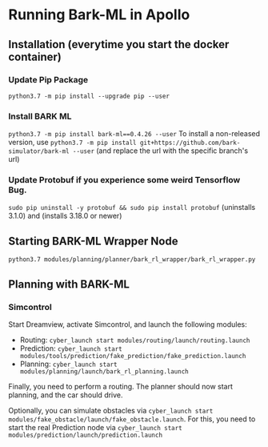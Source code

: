 # Running Bark-ML in Apollo

## Installation (everytime you start the docker container)
### Update Pip Package
`python3.7 -m pip install --upgrade pip --user`
### Install BARK ML
`python3.7 -m pip install bark-ml==0.4.26 --user`
To install a non-released version, use `python3.7 -m pip install git+https://github.com/bark-simulator/bark-ml --user` (and replace the url with the specific branch's url)
### Update Protobuf if you experience some weird Tensorflow Bug.
`sudo pip uninstall -y protobuf && sudo pip install protobuf` (uninstalls 3.1.0) and (installs 3.18.0 or newer)

## Starting BARK-ML Wrapper Node
`python3.7 modules/planning/planner/bark_rl_wrapper/bark_rl_wrapper.py`

## Planning with BARK-ML

### Simcontrol

Start Dreamview, activate Simcontrol, and launch the following modules:

- Routing: `cyber_launch start modules/routing/launch/routing.launch`
- Prediction: `cyber_launch start modules/tools/prediction/fake_prediction/fake_prediction.launch`
- Planning: `cyber_launch start modules/planning/launch/bark_rl_planning.launch`

Finally, you need to perform a routing. The planner should now start planning, and the car should drive.

Optionally, you can simulate obstacles via `cyber_launch start modules/fake_obstacle/launch/fake_obstacle.launch`. For this, you need to start the real Prediction node via `cyber_launch start modules/prediction/launch/prediction.launch`